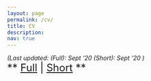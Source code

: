 ```yaml
---
layout: page
permalink: /cv/
title: CV
description:
nav: true
---
```


<div class="cv">
<i>(Last updated: (Full): Sept ‘20 (Short): Sept ‘20 )</i><br/>
<span style= "font-size:24px">** <a href="../assets/pdf/CV_final_formal_full.pdf">Full</a> | <a href="../assets/pdf/CV_final_formal_short.pdf">Short</a> **</span>

</div>